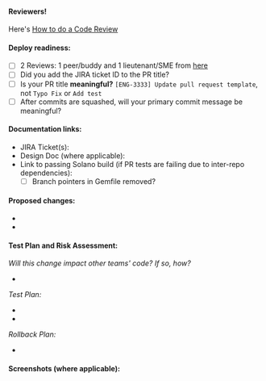 #### Reviewers! 
Here's [How to do a Code Review](https://cloudhealthtech.atlassian.net/wiki/spaces/EN/pages/17989636/Code+Review)

#### Deploy readiness:

- [ ]  2 Reviews: 1 peer/buddy and 1 lieutenant/SME from [here](https://cloudhealthtech.atlassian.net/wiki/spaces/EN/pages/17989636/Code+Review)
- [ ]  Did you add the JIRA ticket ID to the PR title? 
- [ ]  Is your PR title **meaningful?** `[ENG-3333] Update pull request template`, not `Typo Fix` or `Add test`
- [ ]  After commits are squashed, will your primary commit message be meaningful?

#### Documentation links:

- JIRA Ticket(s):
- Design Doc (where applicable):
- Link to passing Solano build (if PR tests are failing due to inter-repo dependencies):
  - [ ]  Branch pointers in Gemfile removed?

#### Proposed changes:
-
-

#### Test Plan and Risk Assessment:
_Will this change impact other teams' code? If so, how?_

-

_Test Plan:_

-
-

_Rollback Plan:_

-

#### Screenshots (where applicable):
